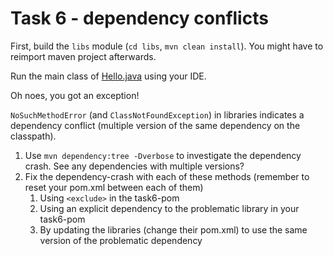# Task 6 - dependency conflicts

First, build the `libs` module (`cd libs`, `mvn clean install`). You might have to reimport maven project afterwards.

Run the main class of [Hello.java](src/main/java/com/netcompany/maven/task6/Hello.java) using your IDE.

Oh noes, you got an exception!

`NoSuchMethodError` (and `ClassNotFoundException`) in libraries indicates a dependency conflict (multiple version of the same dependency on the classpath).

1. Use `mvn dependency:tree -Dverbose` to investigate the dependency crash. See any dependencies with multiple versions?
2. Fix the dependency-crash with each of these methods (remember to reset your pom.xml between each of them)
    1. Using `<exclude>` in the task6-pom
    2. Using an explicit dependency to the problematic library in your task6-pom
    3. By updating the libraries (change their pom.xml) to use the same version of the problematic dependency
    